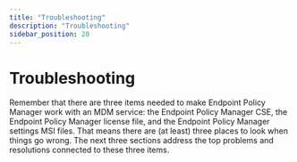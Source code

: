 ```yaml
---
title: "Troubleshooting"
description: "Troubleshooting"
sidebar_position: 20
---
```


# Troubleshooting

Remember that there are three items needed to make Endpoint Policy Manager work with an MDM service:
the Endpoint Policy Manager CSE, the Endpoint Policy Manager license file, and the Endpoint Policy
Manager settings MSI files. That means there are (at least) three places to look when things go
wrong. The next three sections address the top problems and resolutions connected to these three
items.
